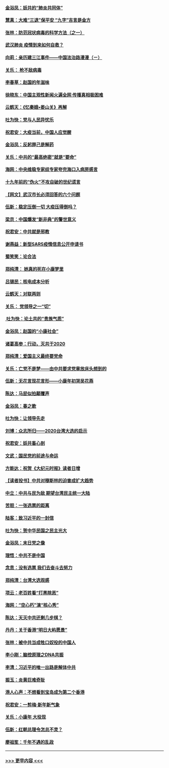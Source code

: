 #### [金浴凤：妖共的“肺炎共同体”](../pages/nsc993/n11829448.md?t=01300322) 
#### [慧真：大难“三退”保平安 “九字”吉言是金方](../pages/nsc993/n11829501.md?t=01300322) 
#### [张林：防范冠状病毒的科学方法（之一）](../pages/nsc993/n11828618.md?t=01300322) 
#### [武汉肺炎 疫情到来如何自救？](../pages/nsc993/n11827632.md?t=01300322) 
#### [向莉：亲历建三江事件——中国法治路漫漫（ㄧ）](../pages/nsc993/n11827190.md?t=01300322) 
#### [关乐： 枪不敌病毒](../pages/nsc993/n11826746.md?t=01300322) 
#### [李春草：赵国的年滋味](../pages/nsc993/n11826321.md?t=01300322) 
#### [徐晓东：中国主观性新闻火遍全网 传播真相极困难](../pages/nsc993/n11826508.md?t=01300322) 
#### [云鹤天：《忆秦娥▪娄山关》再解](../pages/nsc993/n11824682.md?t=01300322) 
#### [吐为快：党与人民异忧乐](../pages/nsc993/n11824660.md?t=01300322) 
#### [祝君安：大疫当前，中国人应觉醒](../pages/nsc993/n11821946.md?t=01300322) 
#### [金浴凤：反躬罪己是解药](../pages/nsc993/n11820280.md?t=01300322) 
#### [关乐：中共的“最高绝密”就是“要命”](../pages/nsc993/n11816946.md?t=01300322) 
#### [海网：中央维稳专家组专家夸完海口入病房感言](../pages/nsc993/n11815138.md?t=01300322) 
#### [十九年前的“伪火”不攻自破的世纪谎言](../pages/nsc993/n11813238.md?t=01300322) 
#### [【网文】武汉市长必须回答的六个问题](../pages/nsc993/n11813848.md?t=01300322) 
#### [伍新：稳定压倒一切 大疫压得倒吗？](../pages/nsc993/n11812634.md?t=01300322) 
#### [梁京：中国爆发“新非典”的警世意义](../pages/nsc993/n11812554.md?t=01300322) 
#### [祝君安：中共就是邪教](../pages/nsc993/n11812431.md?t=01300322) 
#### [谢燕益：新型SARS疫情信息公开申请书](../pages/nsc993/n11808840.md?t=01300322) 
#### [蜀笑笑：论合法](../pages/nsc993/n11808064.md?t=01300322) 
#### [郑纯清： 她真的死在小康梦里](../pages/nsc993/n11806623.md?t=01300322) 
#### [吕锡民：核电成本分析](../pages/nsc993/n11806284.md?t=01300322) 
#### [云鹤天：对联两则](../pages/nsc993/n11805957.md?t=01300322) 
#### [关乐： 党领导之一“切”](../pages/nsc993/n11804505.md?t=01300322) 
#### [ 吐为快：论土共的“贵族气质”](../pages/nsc993/n11804490.md?t=01300322) 
#### [金浴凤：赵国的“小康社会”](../pages/nsc993/n11804452.md?t=01300322) 
#### [诸葛高参：行动，灭共于2020](../pages/nsc993/n11804120.md?t=01300322) 
#### [郑纯清：爱国主义最终要党命](../pages/nsc993/n11802197.md?t=01300322) 
#### [关乐：亡党不是梦——由中共要求党章放床头想到的](../pages/nsc993/n11802156.md?t=01300322) 
#### [伍新：无花言现花言形——小康年初哭吴花燕](../pages/nsc993/n11800044.md?t=01300322) 
#### [陈达：马屁似拍颠覆声](../pages/nsc993/n11800010.md?t=01300322) 
#### [金浴凤：春之歌](../pages/nsc993/n11797687.md?t=01300322) 
#### [吐为快：让领导先走](../pages/nsc993/n11797512.md?t=01300322) 
#### [刘博：众志所归——2020台湾大选的启示](../pages/nsc993/n11796878.md?t=01300322) 
#### [祝君安：妖共畜心剖](../pages/nsc993/n11794273.md?t=01300322) 
#### [文武：国民党的前途与命运](../pages/nsc993/n11794198.md?t=01300322) 
#### [方能达：祝贺《大纪元时报》读者日增](../pages/nsc993/n11793807.md?t=01300322) 
#### [【读者投书】中共对穆斯林的迫害成扩大趋势](../pages/nsc993/n11791371.md?t=01300322) 
#### [中立：中共与民为敌 期望台湾民主统一大陆](../pages/nsc993/n11790392.md?t=01300322) 
#### [苦胆：一张选票的距离](../pages/nsc993/n11788914.md?t=01300322) 
#### [陆客：致习近平的一封信](../pages/nsc993/n11788867.md?t=01300322) 
#### [吐为快：贺中华民国之民主光大](../pages/nsc993/n11788618.md?t=01300322) 
#### [金浴凤：末日党之像](../pages/nsc993/n11787475.md?t=01300322) 
#### [理悟：中共不是中国](../pages/nsc993/n11787463.md?t=01300322) 
#### [念贲：没有选票  我们去奋斗去努力](../pages/nsc993/n11787398.md?t=01300322) 
#### [郑纯清：台湾大选观感](../pages/nsc993/n11786210.md?t=01300322) 
#### [项云：老百姓看“打黑除恶”](../pages/nsc993/n11785398.md?t=01300322) 
#### [海网：“空心朽”演“核心秀”](../pages/nsc993/n11783874.md?t=01300322) 
#### [陈达：天灭中共还剩几步棋？](../pages/nsc993/n11783719.md?t=01300322) 
#### [丹丹：关于香港“明日大屿愿景”](../pages/nsc993/n11783273.md?t=01300322) 
#### [张林：被中共当成牲口奴役的中国人](../pages/nsc993/n11782397.md?t=01300322) 
#### [李小刚：脑控原理之DNA共振](../pages/nsc993/n11780962.md?t=01300322) 
#### [李清：习近平的唯一出路是解体中共](../pages/nsc993/n11780866.md?t=01300322) 
#### [振玉：炎黄巨难奇耻](../pages/nsc993/n11779632.md?t=01300322) 
#### [港人心声：不想看到宝岛成为第二个香港](../pages/nsc993/n11778817.md?t=01300322) 
#### [祝君安：一剪梅‧新年新气象](../pages/nsc993/n11776340.md?t=01300322) 
#### [关乐：小康年 大役现](../pages/nsc993/n11774213.md?t=01300322) 
#### [伍新：红朝总理令怎总不灵？](../pages/nsc993/n11770813.md?t=01300322) 
#### [廖祖笙：千年不遇的乱政](../pages/nsc993/n11770373.md?t=01300322) 

----
#### [ >>> 更早内容 <<< ](../indexes/nsc993-earlier.md)
